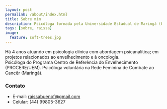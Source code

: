 ```yaml
---
layout: post
permalink: /about/index.html
title: Sobre mim
description: Psicóloga formada pela Universidade Estadual de Maringá (UEM).  
tags: [sobre, raissa]
image:
  feature: soft-trees.jpg
---
```


Há 4 anos atuando em psicologia clínica com abordagem psicanalítica; em projetos relacionados ao envelhecimento e à oncologia.  
Psicóloga do Programa Centro de Referência do Envelhecimento (PROCERE/UEM).
Psicóloga voluntária na Rede Feminina de Combate ao Cancêr (Maringá). 
 

### Contato 
* E-mail: raissabuenof@gmail.com
* Celular: (44) 99805-3627
